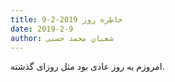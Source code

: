 ```yaml
---
title: خاطره روز 2019-2-9
date: 2019-2-9
author: شعبان محمد حسنی
---
```


امروزم یه روز عادی بود مثل روزای گذشته.
